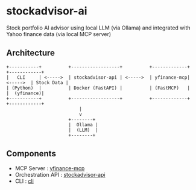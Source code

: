 # stockadvisor-ai
Stock portfolio AI advisor using local LLM (via Ollama) and integrated with Yahoo finance data (via local MCP server)


## Architecture

```
+-----------+          +------------------+          +-------------+          +------------+
|   CLI     | <----->  | stockadvisor-api | <----->  | yfinance-mcp| <----->  | Stock Data |
| (Python)  |          | Docker (FastAPI) |          | (FastMCP)   |          |  (yfinance)|
+-----------+          +------------------+          +-------------+          +------------+
                           |
                           v
                       +--------+
                       |  Ollama |
                       |  (LLM)  |
                       +--------+
```

## Components
- MCP Server : [yfinance-mcp](./yfinance-mcp/README.md)
- Orchestration API : [stockadvisor-api](./stockadvisor-api/README.md)
- CLI : [cli](./cli/README.md)
